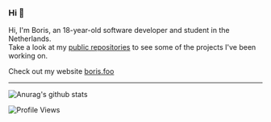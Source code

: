 ### Hi 👋

Hi, I'm Boris, an 18-year-old software developer and student in the Netherlands. <br>
Take a look at my [public repositories](https://github.com/borisnliscool?tab=repositories) to see some of the projects I've been working on.

Check out my website [boris.foo](https://boris.foo/)<br>

<hr>

<img align="center" src="https://github-readme-stats.vercel.app/api?username=borisnliscool&show_icons=true&include_all_commits=true&theme=dark&hide_border=true" alt="Anurag's github stats" />

![Profile Views](https://komarev.com/ghpvc/?username=borisnliscool&color=blue&style=for-the-badge&label=PROFILE+VIEWS)

